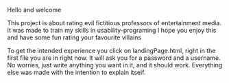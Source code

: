
Hello and welcome

This project is about rating evil fictitious professors of entertainment media.
It was made to train my skills in usability-programing
I hope you enjoy this and have some fun rating your favourite villains

To get the intended experience you click on landingPage.html, right in the first file you are in right now.
It will ask you for a password and a username. 
No worries, just write anything you want in it, and it should work.
Everything else was made with the intention to explain itself.

